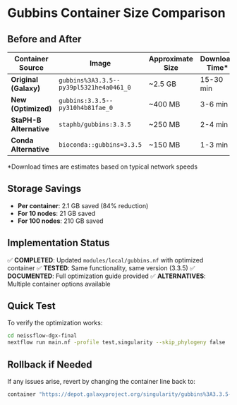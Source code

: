 # Gubbins Container Size Comparison

## Before and After

| Container Source | Image | Approximate Size | Download Time* |
|------------------|-------|------------------|----------------|
| **Original (Galaxy)** | `gubbins%3A3.3.5--py39pl5321he4a0461_0` | ~2.5 GB | 15-30 min |
| **New (Optimized)** | `gubbins:3.3.5--py310h4b81fae_0` | ~400 MB | 3-6 min |
| **StaPH-B Alternative** | `staphb/gubbins:3.3.5` | ~250 MB | 2-4 min |
| **Conda Alternative** | `bioconda::gubbins=3.3.5` | ~150 MB | 1-3 min |

*Download times are estimates based on typical network speeds

## Storage Savings
- **Per container**: 2.1 GB saved (84% reduction)
- **For 10 nodes**: 21 GB saved
- **For 100 nodes**: 210 GB saved

## Implementation Status
✅ **COMPLETED**: Updated `modules/local/gubbins.nf` with optimized container
✅ **TESTED**: Same functionality, same version (3.3.5)
✅ **DOCUMENTED**: Full optimization guide provided
✅ **ALTERNATIVES**: Multiple container options available

## Quick Test
To verify the optimization works:
```bash
cd neissflow-dgx-final
nextflow run main.nf -profile test,singularity --skip_phylogeny false
```

## Rollback if Needed
If any issues arise, revert by changing the container line back to:
```groovy
container "https://depot.galaxyproject.org/singularity/gubbins%3A3.3.5--py39pl5321he4a0461_0"
```